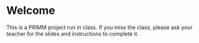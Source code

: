 # Welcome

This is a PRIMM project run in class. If you miss the class, please ask your teacher for the slides and instructions to complete it.